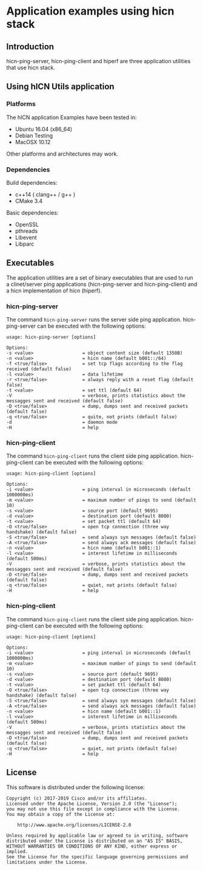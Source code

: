 Application examples using hicn stack
==================

## Introduction ##

hicn-ping-server, hicn-ping-client and hiperf are three application utilities that use hicn stack.

## Using hICN Utils application ##

### Platforms ###

The hICN application Examples have been tested in:

- Ubuntu 16.04 (x86_64)
- Debian Testing
- MacOSX 10.12

Other platforms and architectures may work.

### Dependencies ###

Build dependencies:

- c++14 ( clang++ / g++ )
- CMake 3.4

Basic dependencies:

- OpenSSL
- pthreads
- Libevent
- Libparc

## Executables ##

The application utilities are a set of binary executables that are used to run a clinet/server ping applications (hicn-ping-server and hicn-ping-client) and a hicn implementation of hicn (hiperf).

### hicn-ping-server ###

The command `hicn-ping-server` runs the server side ping application. hicn-ping-server can be executed
with the following options:

```
usage: hicn-ping-server [options]

Options:
-s <value>                  = object content size (default 1350B)
-n <value>                  = hicn name (default b001::/64)
-f <true/false>             = set tcp flags according to the flag received (default false)
-l <value>                  = data lifetime
-r <true/false>             = always reply with a reset flag (default false)
-t <value>                  = set ttl (default 64)
-V                          = verbose, prints statistics about the messagges sent and received (default false)
-D <true/false>             = dump, dumps sent and received packets (default false)
-q <true/false>             = quite, not prints (default false)
-d                          = daemon mode
-H                          = help
```

### hicn-ping-client ###

The command `hicn-ping-client` runs the client side ping application. hicn-ping-client can be executed
with the following options:

```
usage: hicn-ping-client [options]

Options:
-i <value>                  = ping interval in microseconds (default 1000000ms)
-m <value>                  = maximum number of pings to send (default 10)
-s <value>                  = source port (default 9695)
-d <value>                  = destination port (default 8080)
-t <value>                  = set packet ttl (default 64)
-O <true/false>             = open tcp connection (three way handshake) (default false)
-S <true/false>             = send always syn messages (default false)
-A <true/false>             = send always ack messages (default false)
-n <value>                  = hicn name (default b001::1)
-l <value>                  = interest lifetime in milliseconds (default 500ms)
-V                          = verbose, prints statistics about the messagges sent and received (default false)
-D <true/false>             = dump, dumps sent and received packets (default false)
-q <true/false>             = quiet, not prints (default false)
-H                          = help
```

### hicn-ping-client ###

The command `hicn-ping-client` runs the client side ping application. hicn-ping-client can be executed
with the following options:

```
usage: hicn-ping-client [options]

Options:
-i <value>                  = ping interval in microseconds (default 1000000ms)
-m <value>                  = maximum number of pings to send (default 10)
-s <value>                  = source port (default 9695)
-d <value>                  = destination port (default 8080)
-t <value>                  = set packet ttl (default 64)
-O <true/false>             = open tcp connection (three way handshake) (default false)
-S <true/false>             = send always syn messages (default false)
-A <true/false>             = send always ack messages (default false)
-n <value>                  = hicn name (default b001::1)
-l <value>                  = interest lifetime in milliseconds (default 500ms)
-V                          = verbose, prints statistics about the messagges sent and received (default false)
-D <true/false>             = dump, dumps sent and received packets (default false)
-q <true/false>             = quiet, not prints (default false)
-H                          = help
```

## License ##

This software is distributed under the following license:

```
Copyright (c) 2017-2019 Cisco and/or its affiliates.
Licensed under the Apache License, Version 2.0 (the "License");
you may not use this file except in compliance with the License.
You may obtain a copy of the License at:

    http://www.apache.org/licenses/LICENSE-2.0

Unless required by applicable law or agreed to in writing, software
distributed under the License is distributed on an "AS IS" BASIS,
WITHOUT WARRANTIES OR CONDITIONS OF ANY KIND, either express or implied.
See the License for the specific language governing permissions and
limitations under the License.
```

